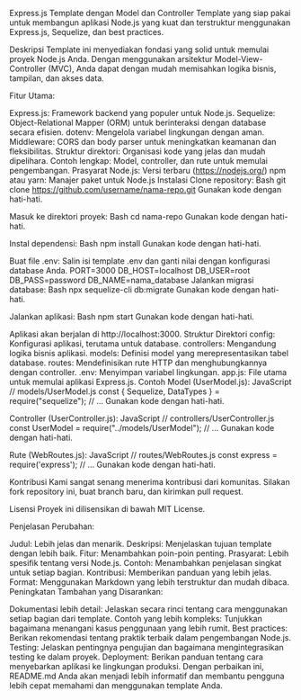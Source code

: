 Express.js Template dengan Model dan Controller
Template yang siap pakai untuk membangun aplikasi Node.js yang kuat dan terstruktur menggunakan Express.js, Sequelize, dan best practices.

Deskripsi
Template ini menyediakan fondasi yang solid untuk memulai proyek Node.js Anda. Dengan menggunakan arsitektur Model-View-Controller (MVC), Anda dapat dengan mudah memisahkan logika bisnis, tampilan, dan akses data.

Fitur Utama:

Express.js: Framework backend yang populer untuk Node.js.
Sequelize: Object-Relational Mapper (ORM) untuk berinteraksi dengan database secara efisien.
dotenv: Mengelola variabel lingkungan dengan aman.
Middleware: CORS dan body parser untuk meningkatkan keamanan dan fleksibilitas.
Struktur direktori: Organisasi kode yang jelas dan mudah dipelihara.
Contoh lengkap: Model, controller, dan rute untuk memulai pengembangan.
Prasyarat
Node.js: Versi terbaru (https://nodejs.org/)
npm atau yarn: Manajer paket untuk Node.js
Instalasi
Clone repository:
Bash
git clone https://github.com/username/nama-repo.git
Gunakan kode dengan hati-hati.

Masuk ke direktori proyek:
Bash
cd nama-repo
Gunakan kode dengan hati-hati.

Instal dependensi:
Bash
npm install
Gunakan kode dengan hati-hati.

Buat file .env: Salin isi template .env dan ganti nilai dengan konfigurasi database Anda.
PORT=3000
DB_HOST=localhost
DB_USER=root
DB_PASS=password
DB_NAME=nama_database
Jalankan migrasi database:
Bash
npx sequelize-cli db:migrate
Gunakan kode dengan hati-hati.

Jalankan aplikasi:
Bash
npm start
Gunakan kode dengan hati-hati.

Aplikasi akan berjalan di http://localhost:3000.
Struktur Direktori
config: Konfigurasi aplikasi, terutama untuk database.
controllers: Mengandung logika bisnis aplikasi.
models: Definisi model yang merepresentasikan tabel database.
routes: Mendefinisikan rute HTTP dan menghubungkannya dengan controller.
.env: Menyimpan variabel lingkungan.
app.js: File utama untuk memulai aplikasi Express.js.
Contoh
Model (UserModel.js):
JavaScript
// models/UserModel.js
const { Sequelize, DataTypes } = require("sequelize");
// ...
Gunakan kode dengan hati-hati.

Controller (UserController.js):
JavaScript
// controllers/UserController.js
const UserModel = require("../models/UserModel");
// ...
Gunakan kode dengan hati-hati.

Rute (WebRoutes.js):
JavaScript
// routes/WebRoutes.js
const express = require('express');
// ...
Gunakan kode dengan hati-hati.

Kontribusi
Kami sangat senang menerima kontribusi dari komunitas. Silakan fork repository ini, buat branch baru, dan kirimkan pull request.

Lisensi
Proyek ini dilisensikan di bawah MIT License.

Penjelasan Perubahan:

Judul: Lebih jelas dan menarik.
Deskripsi: Menjelaskan tujuan template dengan lebih baik.
Fitur: Menambahkan poin-poin penting.
Prasyarat: Lebih spesifik tentang versi Node.js.
Contoh: Menambahkan penjelasan singkat untuk setiap bagian.
Kontribusi: Memberikan panduan yang lebih jelas.
Format: Menggunakan Markdown yang lebih terstruktur dan mudah dibaca.
Peningkatan Tambahan yang Disarankan:

Dokumentasi lebih detail: Jelaskan secara rinci tentang cara menggunakan setiap bagian dari template.
Contoh yang lebih kompleks: Tunjukkan bagaimana menangani kasus penggunaan yang lebih rumit.
Best practices: Berikan rekomendasi tentang praktik terbaik dalam pengembangan Node.js.
Testing: Jelaskan pentingnya pengujian dan bagaimana mengintegrasikan testing ke dalam proyek.
Deployment: Berikan panduan tentang cara menyebarkan aplikasi ke lingkungan produksi.
Dengan perbaikan ini, README.md Anda akan menjadi lebih informatif dan membantu pengguna lebih cepat memahami dan menggunakan template Anda.